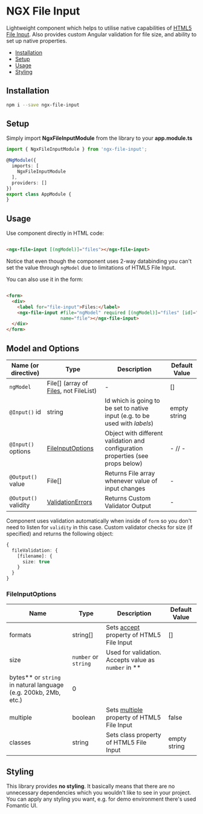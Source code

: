 # NGX File Input

Lightweight component which helps to utilise native capabilities
of [HTML5 File Input](https://developer.mozilla.org/en-US/docs/Web/HTML/Element/input/file). Also provides custom
Angular validation for file size, and ability to set up native properties.

- [Installation](#installation)
- [Setup](#setup)
- [Usage](#usage)
- [Styling](#styling)

## Installation

```bash
npm i --save ngx-file-input
```

## Setup

Simply import **NgxFileInputModule** from the library to your **app.module.ts**

```typescript
import { NgxFileInputModule } from 'ngx-file-input';

@NgModule({
  imports: [
    NgxFileInputModule
  ],
  providers: []
})
export class AppModule {
}
```

## Usage

Use component directly in HTML code:

```html

<ngx-file-input [(ngModel)]="files"></ngx-file-input>
```

Notice that even though the component uses 2-way databinding you can't set the value through `ngModel` due to
limitations of HTML5 File Input.

You can also use it in the form:

```html

<form>
  <div>
    <label for="file-input">Files:</label>
    <ngx-file-input #file="ngModel" required [(ngModel)]="files" [id]="'file-input'" [options]="fileOptions"
                    name="file"></ngx-file-input>
  </div>
</form>
```

## Model and Options

Name (or directive) | Type | Description | Default Value
--- | --- | --- | ---
`ngModel` | File[] (array of [Files](https://developer.mozilla.org/en-US/docs/Web/API/File), not FileList) | - | []
`@Input()` id | string | Id which is going to be set to native input (e.g. to be used with *labels*) | empty string
`@Input()` options | [FileInputOptions](#FileInputOptions) | Object with different validation and configuration properties (see props below) | - // -
`@Output()` value | File[] | Returns File array whenever value of input changes | -
`@Output()` validity | [ValidationErrors](https://angular.io/api/forms/ValidationErrors) | Returns Custom Validator Output  | -

Component uses validation automatically when inside of `form` so you don't need to listen for `validity` in this case.
Custom validator checks for size (if specified) and returns the following object:

```typescript
{
  fileValidation: {
    [filename]: {
      size: true
    }
  }
}
```

### FileInputOptions

Name | Type | Description | Default Value
--- | --- | --- | ---
formats | string[] | Sets [accept](https://developer.mozilla.org/en-US/docs/Web/HTML/Element/input/file#htmlattrdefaccept) property of HTML5 File Input | []
size | `number` or `string` | Used for validation. Accepts value as `number` in **
bytes** or `string` in natural language (e.g. 200kb, 2Mb, etc.) | 0
multiple | boolean | Sets [multiple](https://developer.mozilla.org/en-US/docs/Web/HTML/Element/input/file#htmlattrdefmultiple) property of HTML5 File Input | false
classes | string | Sets class property of HTML5 File Input | empty string

## Styling

This library provides **no styling**. It basically means that there are no unnecessary dependencies which you wouldn't
like to see in your project. You can apply any styling you want, e.g. for demo environment there's used Fomantic UI.
